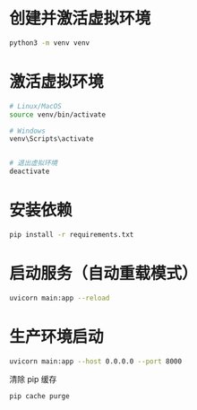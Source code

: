 # 创建并激活虚拟环境

```bash
python3 -m venv venv
```

# 激活虚拟环境

```bash
# Linux/MacOS
source venv/bin/activate
```

```bash
# Windows
venv\Scripts\activate
```

```bash

# 退出虚拟环境
deactivate
```

# 安装依赖

```bash
pip install -r requirements.txt
```

# 启动服务（自动重载模式）

```bash
uvicorn main:app --reload
```

# 生产环境启动

```bash
uvicorn main:app --host 0.0.0.0 --port 8000
```

清除 pip 缓存

```bash
pip cache purge
```
